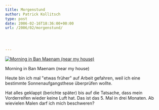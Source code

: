 ```yaml
---
title: Morgenstund
author: Patrick Kollitsch
type: post
date: 2006-02-16T18:36:00+00:00
url: /2006/02/morgenstund/




---
```

<div class="flickr">
  <a href="http://www.flickr.com/photos/schreibblogade/100602946/" title="Morning in Ban Maenam (near my house)"><img src="//static.flickr.com/29/100602946_dd771900a8.jpg" alt="Morning in Ban Maenam (near my house)" /></a></p> 
  
  <p>
    Morning in Ban Maenam (near my house)
  </p>
</div>

Heute bin ich mal "etwas früher" auf Arbeit gefahren, weil ich eine bestimmte Sonnenaufgangsthese überprüfen wollte. 

Hat alles geklappt (berichte später) bis auf die Tatsache, dass mein Vorderreifen wieder keine Luft hat. Das ist das 5. Mal in drei Monaten. Ab wievielen Malen darf ich mich beschweren?

